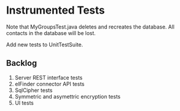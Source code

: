 # Instrumented Tests

Note that MyGroupsTest.java deletes and recreates the database.
All contacts in the database will be lost.

Add new tests to UnitTestSuite.


## Backlog

1. Server REST interface tests
1. elFinder connector API tests
1. SqlCipher tests
1. Symmetric and asymettric encryption tests
1. UI tests


